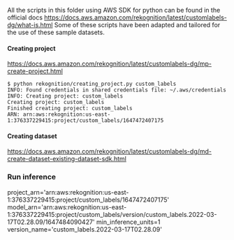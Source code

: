 
All the scripts in this folder using AWS SDK for python can be found in the official docs https://docs.aws.amazon.com/rekognition/latest/customlabels-dg/what-is.html
Some of these scripts have been adapted and tailored for the use of these sample datasets.

#### Creating project

https://docs.aws.amazon.com/rekognition/latest/customlabels-dg/mp-create-project.html

```
$ python rekognition/creating_project.py custom_labels
INFO: Found credentials in shared credentials file: ~/.aws/credentials
INFO: Creating project: custom_labels
Creating project: custom_labels
Finished creating project: custom_labels
ARN: arn:aws:rekognition:us-east-1:376337229415:project/custom_labels/1647472407175
```

#### Creating dataset

https://docs.aws.amazon.com/rekognition/latest/customlabels-dg/md-create-dataset-existing-dataset-sdk.html





### Run inference


project_arn='arn:aws:rekognition:us-east-1:376337229415:project/custom_labels/1647472407175'
    model_arn='arn:aws:rekognition:us-east-1:376337229415:project/custom_labels/version/custom_labels.2022-03-17T02.28.09/1647484090427'
    min_inference_units=1 
    version_name='custom_labels.2022-03-17T02.28.09'



